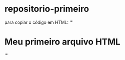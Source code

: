 # repositorio-primeiro

para copiar o código em HTML:
'''
<html>
  <h1>Meu primeiro arquivo HTML</h1>
</html>
'''
